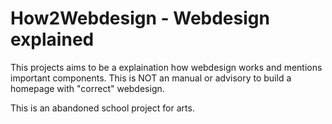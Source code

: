 # How2Webdesign - Webdesign explained

This projects aims to be a explaination how webdesign works and mentions important components.
This is NOT an manual or advisory to build a homepage with "correct" webdesign.

This is an abandoned school project for arts.
